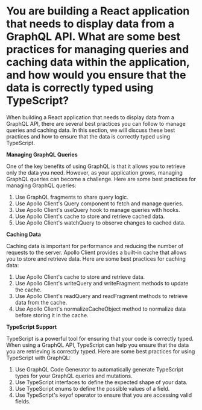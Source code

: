 # You are building a React application that needs to display data from a GraphQL API. What are some best practices for managing queries and caching data within the application, and how would you ensure that the data is correctly typed using TypeScript?

When building a React application that needs to display data from a GraphQL API, there are several best practices you can follow to manage queries and caching data. In this section, we will discuss these best practices and how to ensure that the data is correctly typed using TypeScript.

**Managing GraphQL Queries**

One of the key benefits of using GraphQL is that it allows you to retrieve only the data you need. However, as your application grows, managing GraphQL queries can become a challenge. Here are some best practices for managing GraphQL queries:

1. Use GraphQL fragments to share query logic.
2. Use Apollo Client's Query component to fetch and manage queries.
3. Use Apollo Client's useQuery hook to manage queries with hooks.
4. Use Apollo Client's cache to store and retrieve cached data.
5. Use Apollo Client's watchQuery to observe changes to cached data.

**Caching Data**

Caching data is important for performance and reducing the number of requests to the server. Apollo Client provides a built-in cache that allows you to store and retrieve data. Here are some best practices for caching data:

1. Use Apollo Client's cache to store and retrieve data.
2. Use Apollo Client's writeQuery and writeFragment methods to update the cache.
3. Use Apollo Client's readQuery and readFragment methods to retrieve data from the cache.
4. Use Apollo Client's normalizeCacheObject method to normalize data before storing it in the cache.

**TypeScript Support**

TypeScript is a powerful tool for ensuring that your code is correctly typed. When using a GraphQL API, TypeScript can help you ensure that the data you are retrieving is correctly typed. Here are some best practices for using TypeScript with GraphQL:

1. Use GraphQL Code Generator to automatically generate TypeScript types for your GraphQL queries and mutations.
2. Use TypeScript interfaces to define the expected shape of your data.
3. Use TypeScript enums to define the possible values of a field.
4. Use TypeScript's keyof operator to ensure that you are accessing valid fields.